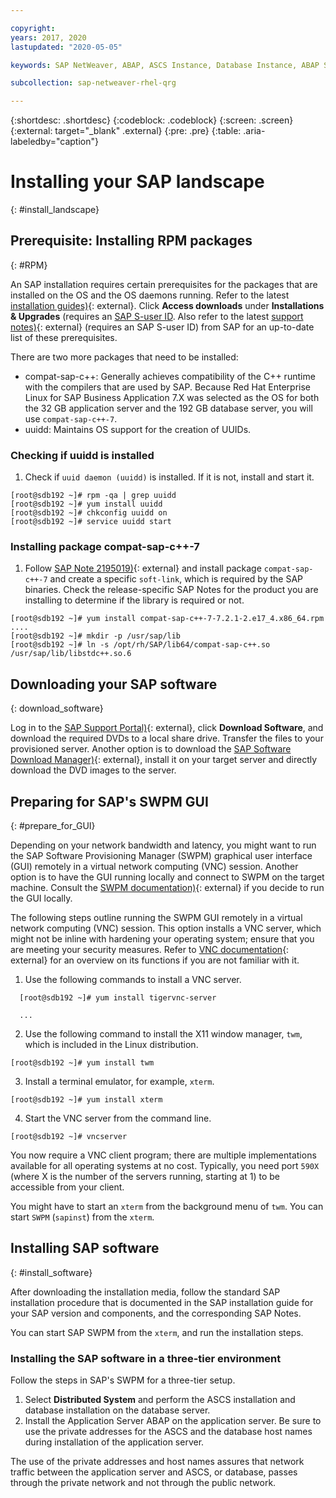 ```yaml
---

copyright:
years: 2017, 2020
lastupdated: "2020-05-05"

keywords: SAP NetWeaver, ABAP, ASCS Instance, Database Instance, ABAP SAP Central Services, SWPM, application server, database server

subcollection: sap-netweaver-rhel-qrg

---
```


{:shortdesc: .shortdesc}
{:codeblock: .codeblock}
{:screen: .screen}
{:external: target="_blank" .external}
{:pre: .pre}
{:table: .aria-labeledby="caption"}

# Installing your SAP landscape
{: #install_landscape}

## Prerequisite: Installing RPM packages
{: #RPM}

An SAP installation requires certain prerequisites for the packages that are installed on the OS and the OS daemons running. Refer to the latest [installation guides)](https://support.sap.com/en/my-support/software-downloads.html){: external}. Click **Access downloads** under **Installations & Upgrades** (requires an [SAP S-user ID](/docs/sap-netweaver?topic=sap-netweaver-getting-started#getting-started). Also refer to the latest [support notes)](https://support.sap.com/en/my-support/knowledge-base.html){: external} (requires an SAP S-user ID) from SAP for an up-to-date list of these prerequisites.

There are two more packages that need to be installed:
* compat-sap-c++: Generally achieves compatibility of the C++ runtime with the compilers that are used by SAP. Because Red Hat Enterprise Linux for SAP Business Application 7.X was selected as the OS for both the  32 GB application server and the 192 GB database server, you will use `compat-sap-c++-7`.
* uuidd: Maintains OS support for the creation of UUIDs.

### Checking if uuidd is installed

1. Check if `uuid daemon (uuidd)` is installed. If it is not, install and start it.
```
[root@sdb192 ~]# rpm -qa | grep uuidd
[root@sdb192 ~]# yum install uuidd
[root@sdb192 ~]# chkconfig uuidd on
[root@sdb192 ~]# service uuidd start
```

### Installing package compat-sap-c++-7

1. Follow [SAP Note 2195019)](https://launchpad.support.sap.com/#/notes/2195019){: external} and install package `compat-sap-c++-7` and create a specific `soft-link`, which is required by the SAP binaries. Check the release-specific SAP Notes for the product you are installing to determine if the library is required or not.
```
[root@sdb192 ~]# yum install compat-sap-c++-7-7.2.1-2.e17_4.x86_64.rpm
....
[root@sdb192 ~]# mkdir -p /usr/sap/lib
[root@sdb192 ~]# ln -s /opt/rh/SAP/lib64/compat-sap-c++.so /usr/sap/lib/libstdc++.so.6
```

## Downloading your SAP software
{: download_software}

Log in to the [SAP Support Portal)](https://support.sap.com/en/index.html){: external}, click **Download Software**, and download the required DVDs to a local share drive. Transfer the files to your provisioned server. Another option is to download the [SAP Software Download Manager)](https://support.sap.com/en/my-support/software-downloads.html#section_995042677){: external}, install it on your target server and directly download the DVD images to the server.

## Preparing for SAP's SWPM GUI
{: #prepare_for_GUI}

Depending on your network bandwidth and latency, you might want to run the SAP Software Provisioning Manager (SWPM) graphical user interface (GUI) remotely in a virtual network computing (VNC) session. Another option is to have the GUI running locally and connect to SWPM on the target machine. Consult the [SWPM documentation)](https://wiki.scn.sap.com/wiki/display/SL/Software+Provisioning+Manager+1.0+and+2.0){: external} if you decide to run the GUI locally.

The following steps outline running the SWPM GUI remotely in a virtual network computing (VNC) session. This option installs a VNC server, which might not be inline with hardening your operating system; ensure that you are meeting your security measures. Refer to [VNC documentation](http://searchnetworking.techtarget.com/definition/virtual-network-computing){: external} for an overview on its functions if you are not familiar with it.

1. Use the following commands to install a VNC server.
```
  [root@sdb192 ~]# yum install tigervnc-server

  ...
```

2. Use the following command to install the X11 window manager, `twm`, which is included in the Linux distribution.

`[root@sdb192 ~]# yum install twm`

3. Install a terminal emulator, for example, `xterm`.

 `[root@sdb192 ~]# yum install xterm`

4. Start the VNC server from the command line.

 `[root@sdb192 ~]# vncserver`

You now require a VNC client program; there are multiple implementations available for all operating systems at no cost. Typically, you need port `590X` (where X is the number of the servers running, starting at 1) to be accessible from your client.

You might have to start an `xterm` from the background menu of `twm`. You can start `SWPM` (`sapinst`) from the `xterm`.

## Installing SAP software
{: #install_software}

After downloading the installation media, follow the standard SAP installation procedure that is documented in the SAP installation guide for your SAP version and components, and the corresponding SAP Notes.

You can start SAP SWPM from the `xterm`, and run the installation steps.

### Installing the SAP software in a three-tier environment

Follow the steps in SAP's SWPM for a three-tier setup.

1. Select **Distributed System** and perform the ASCS installation and database installation on the database server.
2. Install the Application Server ABAP on the application server. Be sure to use the private addresses for the ASCS and the database host names during installation of the application server.

The use of the private addresses and host names assures that network traffic between the application server and ASCS, or database, passes through the private network and not through the public network.
